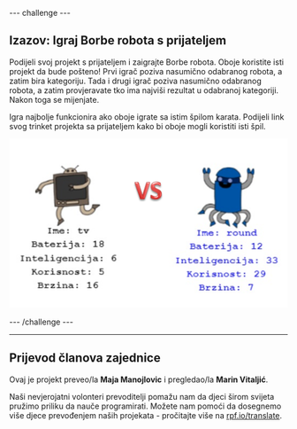 --- challenge ---

## Izazov: Igraj Borbe robota s prijateljem

Podijeli svoj projekt s prijateljem i zaigrajte Borbe robota. Oboje koristite isti projekt da bude pošteno! Prvi igrač poziva nasumično odabranog robota, a zatim bira kategoriju. Tada i drugi igrač poziva nasumično odabranog robota, a zatim provjeravate tko ima najviši rezultat u odabranoj kategoriji. Nakon toga se mijenjate.

Igra najbolje funkcionira ako oboje igrate sa istim špilom karata. Podijeli link svog trinket projekta sa prijateljem kako bi oboje mogli koristiti isti špil.

![screenshot](images/robotrumps-play.png)

--- /challenge ---

***

## Prijevod članova zajednice 

Ovaj je projekt preveo/la **Maja Manojlovic** i pregledao/la **Marin Vitaljić**.

Naši nevjerojatni volonteri prevoditelji pomažu nam da djeci širom svijeta pružimo priliku da nauče programirati. Možete nam pomoći da dosegnemo više djece prevođenjem naših projekata - pročitajte više na [rpf.io/translate](https://rpf.io/translate).